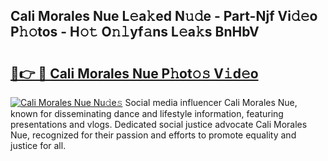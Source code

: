 ## Cali Morales Nue L𝚎a𝚔ed N𝚞𝚍e - Part-Njf Vi𝚍𝚎o P𝚑𝚘tos - H𝚘𝚝 O𝚗𝚕yf𝚊ns L𝚎a𝚔s BnHbV

# <h2><a href="http://kf848w.oniu.top/?m=Cali+Morales+Nue">🔗👉 🔴 Cali Morales Nue P𝚑ot𝚘𝚜 V𝚒d𝚎o</a></h2>

[![Cali Morales Nue Nu𝚍e𝚜](https://i.imgur.com/0qMVB7G.gif)](http://kf848w.oniu.top/?m=Cali+Morales+Nue)
Social media influencer Cali Morales Nue, known for disseminating dance and lifestyle information, featuring presentations and vlogs. Dedicated social justice advocate Cali Morales Nue, recognized for their passion and efforts to promote equality and justice for all.  
